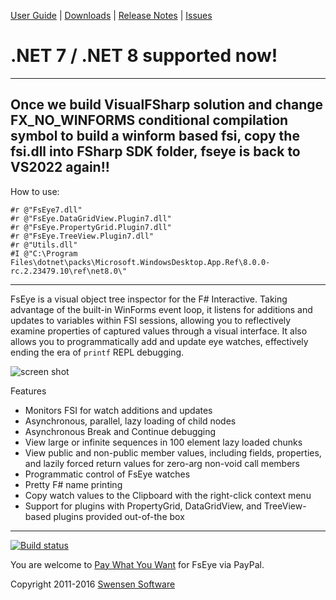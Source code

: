 [User Guide](../../wiki/UserGuide) | [Downloads](http://www.swensensoftware.com/fseye) | [Release Notes](../../wiki/ReleaseNotes) | [Issues](../../issues)

# .NET 7 / .NET 8 supported now!
---
Once we build VisualFSharp solution and change FX_NO_WINFORMS conditional compilation symbol to build a winform based fsi, copy the fsi.dll into FSharp SDK folder, fseye is back to VS2022 again!!
---
How to use:
```
#r @"FsEye7.dll"
#r @"FsEye.DataGridView.Plugin7.dll"
#r @"FsEye.PropertyGrid.Plugin7.dll"
#r @"FsEye.TreeView.Plugin7.dll"
#r @"Utils.dll"
#I @"C:\Program Files\dotnet\packs\Microsoft.WindowsDesktop.App.Ref\8.0.0-rc.2.23479.10\ref\net8.0\"
```
---


FsEye is a visual object tree inspector for the F# Interactive. Taking advantage of the built-in WinForms event loop, it listens for additions and updates to variables within FSI sessions, allowing you to reflectively examine properties of captured values through a visual interface. It also allows you to programmatically add and update eye watches, effectively ending the era of `printf` REPL debugging.

![screen shot](https://github.com/ingted/fseye/assets/4289161/3f6a9bcc-329f-4e96-95f4-890b78f3b0fb)

Features
  * Monitors FSI for watch additions and updates
  * Asynchronous, parallel, lazy loading of child nodes
  * Asynchronous Break and Continue debugging
  * View large or infinite sequences in 100 element lazy loaded chunks
  * View public and non-public member values, including fields, properties, and lazily forced return values for zero-arg non-void call members
  * Programmatic control of FsEye watches
  * Pretty F# name printing
  * Copy watch values to the Clipboard with the right-click context menu
  * Support for plugins with PropertyGrid, DataGridView, and TreeView-based plugins provided out-of-the box

---

[![Build status](https://ci.appveyor.com/api/projects/status/mmy4kyngu0d8lxu4?svg=true)](https://ci.appveyor.com/project/stephen-swensen/fseye)

You are welcome to [Pay What You Want](https://www.paypal.com/cgi-bin/webscr?cmd=_s-xclick&hosted_button_id=BFNS7ZMAL3JZQ) for FsEye via PayPal.

Copyright 2011-2016 [Swensen Software](http://www.swensensoftware.com)
